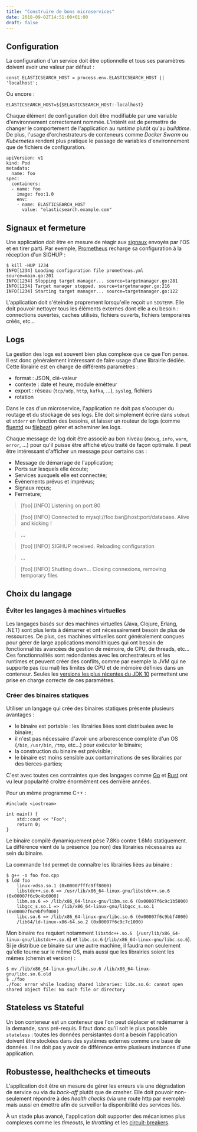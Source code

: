 ```yaml
---
title: "Construire de bons microservices"
date: 2018-09-02T14:51:00+01:00
draft: false
---
```



## Configuration

La configuration d'un service doit être optionnelle et tous ses paramètres doivent avoir une valeur par défaut :

```javascript,linenos
const ELASTICSEARCH_HOST = process.env.ELASTICSEARCH_HOST || 'localhost';
```

Ou encore :

```bash,linenos
ELASTICSEARCH_HOST=${$ELASTICSEARCH_HOST:-localhost} 
```

Chaque élément de configuration doit être modifiable par une variable d'environnement correctement nommée. L'intérêt est de permettre de changer le comportement de l'application au _runtime_ plutôt qu'au _buildtime_. De plus, l'usage d'orchestrateurs de conteneurs comme _Docker Swarm_ ou _Kubernetes_ rendent plus pratique le passage de variables d'environnement que de fichiers de configuration.

```yaml,linenos
apiVersion: v1
kind: Pod
metadata:
  name: foo
spec:
  containers:
  - name: foo
    image: foo:1.0
    env:
    - name: ELASTICSEARCH_HOST
      value: "elasticsearch.example.com"
```



## Signaux et fermeture

Une application doit être en mesure de réagir aux [signaux](http://man7.org/linux/man-pages/man7/signal.7.html) envoyés par l'OS et en tirer parti. Par exemple, [Prometheus](https://prometheus.io) recharge sa configuration à la réception d'un SIGHUP :

```bash,linenos
$ kill -HUP 1234
INFO[1234] Loading configuration file prometheus.yml source=main.go:201
INFO[1234] Stopping target manager... source=targetmanager.go:281
INFO[1234] Target manager stopped. source=targetmanager.go:216
INFO[1234] Starting target manager... source=targetmanager.go:122
```

L'application doit s'éteindre proprement lorsqu'elle reçoit un `SIGTERM`. Elle doit pouvoir nettoyer tous les éléments externes dont elle a eu besoin : connections ouvertes, caches utilisés, fichiers ouverts, fichiers temporaires créés, etc...

## Logs

La gestion des logs est souvent bien plus complexe que ce que l'on pense. Il est donc généralement intéressant de faire usage d'une librairie dédiée. Cette librairie est en charge de différents paramètres :

* format : JSON, clé-valeur
* contexte : date et heure, module émétteur
* export : réseau (`tcp/udp`, `http`, `kafka`, ...), `syslog`, fichiers
* rotation

Dans le cas d'un microservice, l'application ne doit pas s'occuper du routage et du stockage de ses logs. Elle doit simplement écrire dans `stdout` et `stderr` en fonction des besoins, et laisser un routeur de logs (comme [fluentd](https://github.com/fluent/fluentd) ou [filebeat](https://www.elastic.co/products/beats/filebeat)) gérer et acheminer les logs.

Chaque message de log doit être associé au bon niveau (`debug`, `info`, `warn`, `error`, ...) pour qu'il puisse être affiché et/ou traité de façon optimale. Il peut être intéressant d'afficher un message pour certains cas :

* Message de démarrage de l'application;
* Ports sur lesquels elle écoute;
* Services auxquels elle est connectée;
* Évènements prévus et imprévus;
* Signaux reçus;
* Fermeture;

> [foo] [INFO] Listening on port 80

> [foo] [INFO] Connected to mysql://foo:bar@host:port/database. Alive and kicking !

> ...

> [foo] [INFO] SIGHUP received. Reloading configuration

> ...
 
> [foo] [INFO] Shutting down... Closing connexions, removing temporary files


## Choix du langage

### Éviter les langages à machines virtuelles

Les langages basés sur des machines virtuelles (Java, Clojure, Erlang, .NET) sont plus lents à démarrer et ont nécessairement besoin de plus de ressources. De plus, ces machines virtuelles sont généralement conçues pour gérer de large applications monolithiques qui ont besoin de fonctionnalités avancées de gestion de mémoire, de CPU, de threads, etc... Ces fonctionnalités sont redondantes avec les orchestrateurs et les runtimes et peuvent créer des conflits, comme par exemple la JVM qui ne supporte pas (ou mal) les limites de CPU et de mémoire définies dans un conteneur. Seules les [versions les plus récentes du JDK 10](https://bugs.openjdk.java.net/browse/JDK-8196595) permettent une prise en charge correcte de ces paramètres.

### Créer des binaires statiques

Utiliser un langage qui crée des binaires statiques présente plusieurs avantages :

* le binaire est portable : les librairies liées sont distribuées avec le binaire;
* il n'est pas nécessaire d'avoir une arborescence complète d'un OS (`/bin`, `/usr/bin`, `/tmp`, etc...) pour exécuter le binaire;
* la construction du binaire est prévisible;
* le binaire est moins sensible aux contaminations de ses librairies par des tierces-parties;

C'est avec toutes ces contraintes que des langages comme [Go](https://golang.org/) et [Rust](https://www.rust-lang.org/) ont vu leur popularité croître énormément ces dernière années.

Pour un même programme C++ :

```cpp,linenos
#include <iostream>

int main() {
    std::cout << "Foo";
    return 0;
}
```

Le binaire compilé dynamiquement pèse 7.8Ko contre 1.6Mo statiquement. La différence vient de la présence (ou non) des librairies nécessaires au sein du binaire.

La commande `ldd` permet de connaître les librairies liées au binaire :

```bash,linenos
$ g++ -o foo foo.cpp
$ ldd foo
	linux-vdso.so.1 (0x00007fffc9ff8000)
	libstdc++.so.6 => /usr/lib/x86_64-linux-gnu/libstdc++.so.6 (0x00007f6c9c4b6000)
	libm.so.6 => /lib/x86_64-linux-gnu/libm.so.6 (0x00007f6c9c1b5000)
	libgcc_s.so.1 => /lib/x86_64-linux-gnu/libgcc_s.so.1 (0x00007f6c9bf9f000)
	libc.so.6 => /lib/x86_64-linux-gnu/libc.so.6 (0x00007f6c9bbf4000)
	/lib64/ld-linux-x86-64.so.2 (0x00007f6c9c7c1000)
```

Mon binaire `foo` requiert notamment `libstdc++.so.6 ` (`/usr/lib/x86_64-linux-gnu/libstdc++.so.6`) et `libc.so.6` (`/lib/x86_64-linux-gnu/libc.so.6`). Si je distribue ce binaire sur une autre machine, il faudra non seulement qu'elle tourne sur le même OS, mais aussi que les librairies soient les mêmes (chemin et version) :

```bash,linenos
$ mv /lib/x86_64-linux-gnu/libc.so.6 /lib/x86_64-linux-gnu/libc.so.6.old
$ ./foo
./foo: error while loading shared libraries: libc.so.6: cannot open shared object file: No such file or directory
```


## Stateless vs Stateful

Un bon conteneur est un conteneur que l'on peut déplacer et redémarrer à la demande, sans pré-requis. Il faut donc qu'il soit le plus possible `stateless` : toutes les données persistantes dont a besoin l'application doivent être stockées dans des systèmes externes comme une base de données. Il ne doit pas y avoir de différence entre plusieurs instances d'une application.


## Robustesse, healthchecks et timeouts

L'application doit être en mesure de gérer les erreurs via une dégradation de service ou via du _back-off_ plutôt que de crasher. Elle doit pouvoir non-seulement répondre à des _health checks_ (via une route http par exemple) mais aussi en émettre afin de surveiller la disponibilité des services liés.

À un stade plus avancé, l'application doit supporter des mécanismes plus complexes comme les _timeouts_, le _throttling_ et les [circuit-breakers](https://en.wikipedia.org/wiki/Circuit_breaker_design_pattern).
